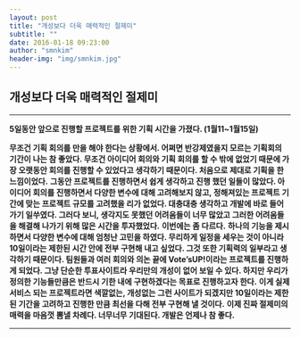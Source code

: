 ```yaml
---
layout: post
title: "개성보다 더욱 매력적인 절제미"
subtitle: ""
date: 2016-01-18 09:23:00
author: "smnkim"
header-img: "img/smnkim.jpg"
---
```




## 개성보다 더욱 매력적인 절제미

----

__5일동안 앞으로 진행할 프로젝트를 위한 기획 시간을 가졌다. (1월11~1월15일)__

__무조건 기획 회의를 만을 해야 한다는 상황에서. 어쩌면 반강제였을지 모르는 기획회의 기간이 나는 참 좋았다. 무조건 아이디어 회의와 기획 회의를 할 수 밖에 없었기 때문에 가장 오랫동안 회의를 진행할 수 있었다고 생각하기 때문이다. 처음으로 제대로 기획을 한 느낌이었다.__
__그동안 프로젝트를 진행하면서 쉽게 생각하고 진행 했던 일들이 많았다. 아이디어 회의를 진행하면서 다양한 변수에 대해 고려해보지 않고, 정해져있는 프로젝트 기간에 맞는 프로젝트 규모를 고려했을 리가 없었다. 대충대충 생각하고 개발에 바로 들어가기 일쑤였다. 그러다 보니, 생각지도 못했던 어려움들이 너무 많았고 그러한 어려움들을 해결해 나가기 위해 많은 시간을 투자했었다.__
__이번에는 좀 다르다.__
__하나의 기능을 제시하면서 다양한 변수에 대해 엄청난 고민을 하였다. 무리하게 일정을 세우는 것이 아니라 10일이라는 제한된 시간 안에 전부 구현해 내고 싶었다. 그것 또한 기획력의 일부라고 생각하기 때문이다. 팀원들과 여러 회의와 의논 끝에 Vote’sUP!이라는 프로젝트를 진행하게 되었다. 그냥 단순한 투표사이트라 우리만의 개성이 없어 보일 수 있다. 하지만 우리가 정의한 기능들만큼은 반드시 기한 내에 구현하겠다는 목표로 진행하고자 한다.__
__이게 실제 서비스 되는 프로젝트라면 색깔없는, 개성없는 그런 사이트가 되겠지만 10일이라는 제한된 기간을 고려하고 진행한 만큼 최선을 다해 전부 구현해 낼 것이다.__
__이제 진짜 절제미의 매력을 마음껏 뽐낼 차례다. 너무너무 기대된다. 개발은 언제나 참 좋다.__

----

